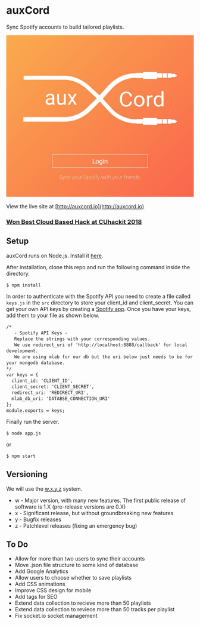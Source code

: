 # auxCord

Sync Spotify accounts to build tailored playlists.

<img src="brand/home_page.png" alt="auxcord" width="800" >

View the live site at [http://auxcord.io](http://auxcord.io)

### [Won Best Cloud Based Hack at CUhackit 2018](https://devpost.com/software/auxcord)

## Setup

auxCord runs on Node.js. Install it [here](http://www.nodejs.org/download/).

After installation, clone this repo and run the following command inside the directory.

    $ npm install

In order to authenticate with the Spotify API you need to create a file called `keys.js` in the `src` directory
to store your client_id and client_secret. You can get your own API keys by creating a [Spotify app](https://developer.spotify.com/). Once you have your keys, add them to your file as shown below.

```
/*
   - Spotify API Keys -
   Replace the strings with your corresponding values. 
   We use redirect_uri of 'http://localhost:8888/callback' for local development. 
   We are using mlab for our db but the uri below just needs to be for your mongodb database.
*/
var keys = {
  client_id: 'CLIENT_ID',
  client_secret: 'CLIENT_SECRET',
  redirect_uri: 'REDIRECT_URI',
  mlab_db_uri: 'DATABSE_CONNECTION_URI'
};
module.exports = keys;
```

Finally run the server.

    $ node app.js
  or

    $ npm start

## Versioning

  We will use the [w.x.y.z](https://stackoverflow.com/questions/396429/how-do-you-know-what-version-number-to-use) system.
  
  * w - Major version, with many new features. The first public release of software is 1.X (pre-release versions are 0.X)
  * x - Significant release, but without groundbreaking new features
  * y - Bugfix releases
  * z - Patchlevel releases (fixing an emergency bug)

## To Do

* Allow for more than two users to sync their accounts
* Move .json file structure to some kind of database
* Add Google Analytics
* Allow users to choose whether to save playlists
* Add CSS animations
* Improve CSS design for mobile
* Add tags for SEO
* Extend data collection to recieve more than 50 playlists
* Extend data collection to reviece more than 50 tracks per playlist
* Fix socket.io socket management


